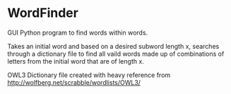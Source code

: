 # WordFinder

GUI Python program to find words within words.

Takes an initial word and based on a desired subword length x, searches through a dictionary file to find all vaild words made up of combinations of letters from the initial word that are of length x.

OWL3 Dictionary file created with heavy reference from http://wolfberg.net/scrabble/wordlists/OWL3/
